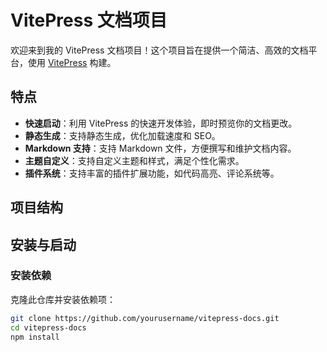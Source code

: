 # VitePress 文档项目

欢迎来到我的 VitePress 文档项目！这个项目旨在提供一个简洁、高效的文档平台，使用 [VitePress](https://vitepress.vuejs.org/) 构建。

## 特点

- **快速启动**：利用 VitePress 的快速开发体验，即时预览你的文档更改。
- **静态生成**：支持静态生成，优化加载速度和 SEO。
- **Markdown 支持**：支持 Markdown 文件，方便撰写和维护文档内容。
- **主题自定义**：支持自定义主题和样式，满足个性化需求。
- **插件系统**：支持丰富的插件扩展功能，如代码高亮、评论系统等。

## 项目结构

## 安装与启动

### 安装依赖

克隆此仓库并安装依赖项：

```bash
git clone https://github.com/yourusername/vitepress-docs.git
cd vitepress-docs
npm install
